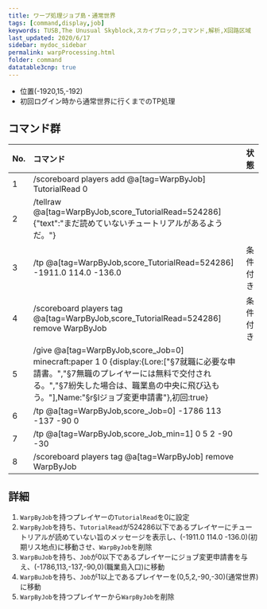 ```yaml
---
title: ワープ処理ジョブ島・通常世界
tags: [command,display,job]
keywords: TUSB,The Unusual Skyblock,スカイブロック,コマンド,解析,X回路区域
last_updated: 2020/6/17
sidebar: mydoc_sidebar
permalink: warpProcessing.html
folder: command
datatable3cnp: true
---
```


- 位置(-1920,15,-192)
- 初回ログイン時から通常世界に行くまでのTP処理

## コマンド群

<div class="datatable3cnp-begin"></div>

|No.|コマンド|状態|
|:-|:-|:-|
|1|/scoreboard players add @a[tag=WarpByJob] TutorialRead 0|
|2|/tellraw @a[tag=WarpByJob,score_TutorialRead=524286] {"text":"まだ読めていないチュートリアルがあるようだ。"}|
|3|/tp @a[tag=WarpByJob,score_TutorialRead=524286] -1911.0 114.0 -136.0|条件付き|
|4|/scoreboard players tag @a[tag=WarpByJob,score_TutorialRead=524286] remove WarpByJob|条件付き|
|5|/give @a[tag=WarpByJob,score_Job=0] minecraft:paper 1 0 {display:{Lore:["§7就職に必要な申請書。","§7無職のプレイヤーには無料で交付される。","§7紛失した場合は、職業島の中央に飛び込もう。"],Name:"§r§lジョブ変更申請書"},初回:true}|
|6|/tp @a[tag=WarpByJob,score_Job=0] -1786 113 -137 -90 0|
|7|/tp @a[tag=WarpByJob,score_Job_min=1] 0 5 2 -90 -30|
|8|/scoreboard players tag @a[tag=WarpByJob] remove WarpByJob|

<div class="datatable3cnp-end"></div>

## 詳細

1. `WarpByJob`を持つプレイヤーの`TutorialRead`を0に設定
2. `WarpByJob`を持ち、`TutorialRead`が524286以下であるプレイヤーにチュートリアルが読めていない旨のメッセージを表示し、(-1911.0 114.0 -136.0)(初期リス地点)に移動させ、`WarpByJob`を削除
3. `WarpBuJob`を持ち、`Job`が0以下であるプレイヤーにジョブ変更申請書を与え、(-1786,113,-137,-90,0)(職業島入口)に移動
4. `WarpBuJob`を持ち、`Job`が1以上であるプレイヤーを(0,5,2,-90,-30)(通常世界)に移動
5. `WarpByJob`を持つプレイヤーから`WarpByJob`を削除
